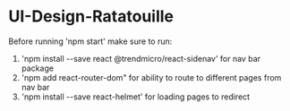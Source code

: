 # UI-Design-Ratatouille

Before running 'npm start' make sure to run:
1. 'npm install --save react @trendmicro/react-sidenav' for nav bar package
2. 'npm add react-router-dom" for ability to route to different pages from nav bar
3. 'npm install --save react-helmet' for loading pages to redirect
